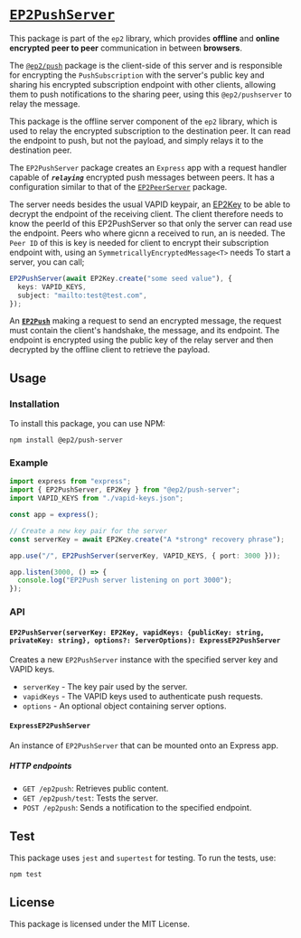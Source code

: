 # [`EP2PushServer`](./packages/pushserver/)

This package is part of the `ep2` library, which provides **offline** and **online** **encrypted** **peer to peer** communication in between **browsers**.

The [`@ep2/push`](../push/) package is the client-side of this server and is responsible for encrypting the `PushSubscription` with the server's public key and sharing his encrypted subscription endpoint with other clients, allowing them to push notifications to the sharing peer, using this `@ep2/pushserver` to relay the message.

This package is the offline server component of the `ep2` library, which is used to relay the encrypted subscription to the destination peer. It can read the endpoint to push, but not the payload, and simply relays it to the destination peer.

The `EP2PushServer` package creates an `Express` app with a request handler capable of **_`relaying`_** encrypted push messages between peers. It has a configuration similar to that of the [`EP2PeerServer`](../peerserver/) package.

The server needs besides the usual VAPID keypair, an [EP2Key](../key/) to be able to decrypt the endpoint of the receiving client. The client therefore needs to know the peerId of this EP2PushServer so that only the server can read use the endpoint. Peers who where gicnn a received to run, an is needed. The `Peer ID` of this is key is needed for client to encrypt their subscription endpoint with, using an `SymmetricallyEncryptedMessage<T>` needs To start a server, you can call;

```typescript
EP2PushServer(await EP2Key.create("some seed value"), {
  keys: VAPID_KEYS,
  subject: "mailto:test@test.com",
});
```

An [**`EP2Push`**](../push/) making a request to send an encrypted message, the request must contain the client's handshake, the message, and its endpoint. The endpoint is encrypted using the public key of the relay server and then decrypted by the offline client to retrieve the payload.

## Usage

### Installation

To install this package, you can use NPM:

```
npm install @ep2/push-server
```

### Example

```typescript
import express from "express";
import { EP2PushServer, EP2Key } from "@ep2/push-server";
import VAPID_KEYS from "./vapid-keys.json";

const app = express();

// Create a new key pair for the server
const serverKey = await EP2Key.create("A *strong* recovery phrase");

app.use("/", EP2PushServer(serverKey, VAPID_KEYS, { port: 3000 }));

app.listen(3000, () => {
  console.log("EP2Push server listening on port 3000");
});
```

### API

#### `EP2PushServer(serverKey: EP2Key, vapidKeys: {publicKey: string, privateKey: string}, options?: ServerOptions): ExpressEP2PushServer`

Creates a new `EP2PushServer` instance with the specified server key and VAPID keys.

- `serverKey` - The key pair used by the server.
- `vapidKeys` - The VAPID keys used to authenticate push requests.
- `options` - An optional object containing server options.

#### `ExpressEP2PushServer`

An instance of `EP2PushServer` that can be mounted onto an Express app.

##### HTTP endpoints

- `GET /ep2push`: Retrieves public content.
- `GET /ep2push/test`: Tests the server.
- `POST /ep2push`: Sends a notification to the specified endpoint.

## Test

This package uses `jest` and `supertest` for testing. To run the tests, use:

```
npm test
```

## License

This package is licensed under the MIT License.
